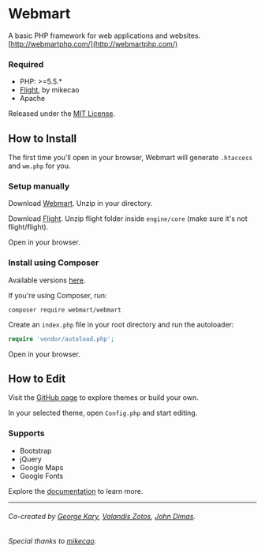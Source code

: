 # Webmart

A basic PHP framework for web applications and websites. [http://webmartphp.com/](http://webmartphp.com/)

### Required

- PHP: >=5.5.*
- [Flight](https://github.com/mikecao/flight/), by mikecao
- Apache

Released under the [MIT License](https://github.com/Webmart/webmart/blob/master/LICENSE.md).

## How to Install

The first time you'll open in your browser, Webmart will generate `.htaccess` and `wm.php` for you.

### Setup manually

Download [Webmart](https://github.com/webmart/webmart/archive/master.zip). Unzip in your directory.

Download [Flight](https://github.com/mikecao/flight/archive/master.zip). Unzip flight folder inside `engine/core` (make sure it's not flight/flight).

Open in your browser.

### Install using Composer

Available versions [here](https://packagist.org/packages/webmart/webmart).

If you're using Composer, run:

```
composer require webmart/webmart
```

Create an `index.php` file in your root directory and run the autoloader:

```php
require 'vendor/autoload.php';
```

Open in your browser.

## How to Edit

Visit the [GitHub page](https://github.com/Webmart/) to explore themes or build your own.

In your selected theme, open `Config.php` and start editing.

### Supports

- Bootstrap
- jQuery
- Google Maps
- Google Fonts

Explore the [documentation](http://webmartphp.com/) to learn more.

---

###### Co-created by [George Kary](http://georgekary.com/), [Valandis Zotos](https://github.com/BalzoT), [John Dimas](https://github.com/jdimas87).
###### Special thanks to [mikecao](https://github.com/mikecao).
